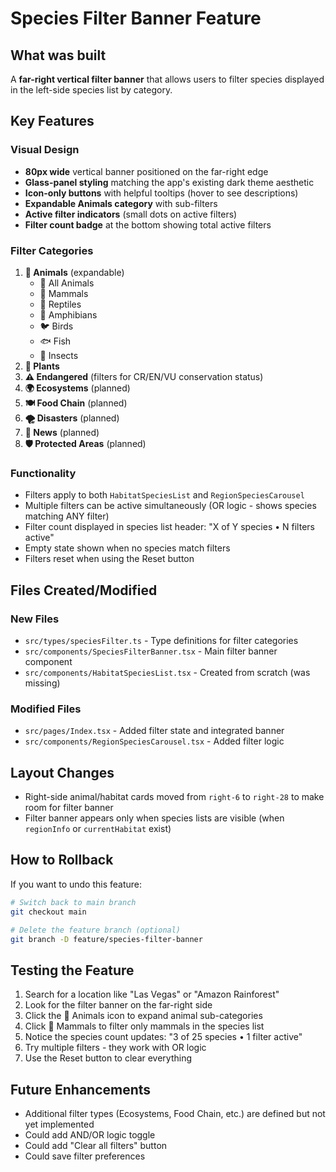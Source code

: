 # Species Filter Banner Feature

## What was built

A **far-right vertical filter banner** that allows users to filter species displayed in the left-side species list by category.

## Key Features

### Visual Design
- **80px wide** vertical banner positioned on the far-right edge
- **Glass-panel styling** matching the app's existing dark theme aesthetic
- **Icon-only buttons** with helpful tooltips (hover to see descriptions)
- **Expandable Animals category** with sub-filters
- **Active filter indicators** (small dots on active filters)
- **Filter count badge** at the bottom showing total active filters

### Filter Categories
1. **🦁 Animals** (expandable)
   - 🦁 All Animals
   - 🦒 Mammals
   - 🦎 Reptiles
   - 🐸 Amphibians
   - 🐦 Birds
   - 🐟 Fish
   - 🦋 Insects
2. **🌿 Plants**
3. **⚠️ Endangered** (filters for CR/EN/VU conservation status)
4. **🌍 Ecosystems** (planned)
5. **🍽️ Food Chain** (planned)
6. **🌪️ Disasters** (planned)
7. **📰 News** (planned)
8. **🛡️ Protected Areas** (planned)

### Functionality
- Filters apply to both `HabitatSpeciesList` and `RegionSpeciesCarousel`
- Multiple filters can be active simultaneously (OR logic - shows species matching ANY filter)
- Filter count displayed in species list header: "X of Y species • N filters active"
- Empty state shown when no species match filters
- Filters reset when using the Reset button

## Files Created/Modified

### New Files
- `src/types/speciesFilter.ts` - Type definitions for filter categories
- `src/components/SpeciesFilterBanner.tsx` - Main filter banner component
- `src/components/HabitatSpeciesList.tsx` - Created from scratch (was missing)

### Modified Files
- `src/pages/Index.tsx` - Added filter state and integrated banner
- `src/components/RegionSpeciesCarousel.tsx` - Added filter logic

## Layout Changes
- Right-side animal/habitat cards moved from `right-6` to `right-28` to make room for filter banner
- Filter banner appears only when species lists are visible (when `regionInfo` or `currentHabitat` exist)

## How to Rollback

If you want to undo this feature:
```bash
# Switch back to main branch
git checkout main

# Delete the feature branch (optional)
git branch -D feature/species-filter-banner
```

## Testing the Feature

1. Search for a location like "Las Vegas" or "Amazon Rainforest"
2. Look for the filter banner on the far-right side
3. Click the 🦁 Animals icon to expand animal sub-categories
4. Click 🦒 Mammals to filter only mammals in the species list
5. Notice the species count updates: "3 of 25 species • 1 filter active"
6. Try multiple filters - they work with OR logic
7. Use the Reset button to clear everything

## Future Enhancements
- Additional filter types (Ecosystems, Food Chain, etc.) are defined but not yet implemented
- Could add AND/OR logic toggle
- Could add "Clear all filters" button
- Could save filter preferences
